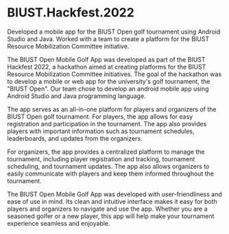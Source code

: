 # BIUST.Hackfest.2022
Developed a mobile app for the BIUST Open golf tournament using Android Studio and Java. Worked with a team to create a platform for the BIUST Resource Mobilization Committee initiative.


The BIUST Open Mobile Golf App was developed as part of the BIUST Hackfest 2022, a hackathon aimed at creating platforms for the BIUST Resource Mobilization Committee initiatives. The goal of the hackathon was to develop a mobile or web app for the university's golf tournament, the "BIUST Open". Our team chose to develop an android mobile app using Android Studio and Java programming language.

The app serves as an all-in-one platform for players and organizers of the BIUST Open golf tournament. For players, the app allows for easy registration and participation in the tournament. The app also provides players with important information such as tournament schedules, leaderboards, and updates from the organizers.

For organizers, the app provides a centralized platform to manage the tournament, including player registration and tracking, tournament scheduling, and tournament updates. The app also allows organizers to easily communicate with players and keep them informed throughout the tournament.

The BIUST Open Mobile Golf App was developed with user-friendliness and ease of use in mind. Its clean and intuitive interface makes it easy for both players and organizers to navigate and use the app. Whether you are a seasoned golfer or a new player, this app will help make your tournament experience seamless and enjoyable.
